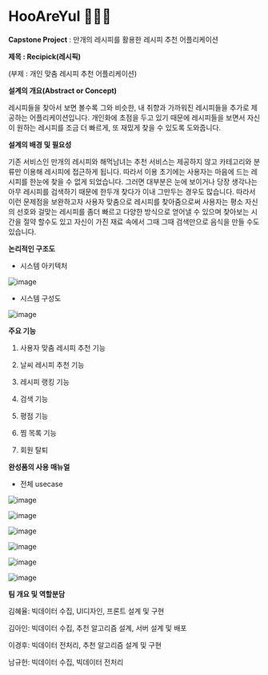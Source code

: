 # HooAreYul 🏃🏻‍♂️
**Capstone Project** : 만개의 레시피를 활용한 레시피 추천 어플리케이션

**제목 : Recipick(레시픽)**

(부제 : 개인 맞춤 레시피 추천 어플리케이션)

**설계의 개요(Abstract or Concept)**

 레시피들을 찾아서 보면 볼수록 그와 비슷한, 내 취향과 가까워진 레시피들을 추가로 제공하는 어플리케이션입니다. 개인화에 초점을 두고 있기 때문에 레시피들을 보면서 자신이 원하는 레시피를 조금 더 빠르게, 또 재밌게 찾을 수 있도록 도와줍니다.
 
**설계의 배경 및 필요성**

 기존 서비스인 만개의 레시피와 해먹남녀는 추천 서비스는 제공하지 않고 카테고리와 분류만 이용해 레시피에 접근하게 됩니다. 따라서 이용 초기에는 사용자는 마음에 드는 레시피를 한눈에 찾을 수 없게 되었습니다. 그러면 대부분은 눈에 보이거나 당장 생각나는 아무 레시피를 검색하기 때문에 한두개 찾다가 이내 그만두는 경우도 많습니다. 따라서 이런 문제점을 보완하고자 사용자 맞춤으로 레시피를 찾아줌으로써 사용자는 평소 자신의 선호와 걸맞는 레시피를 좀더 빠르고 다양한 방식으로 얻어낼 수 있으며 찾아보는 시간을 절약 할수도 있고 자신이 가진 재료 속에서 그때 그때 검색만으로 음식을 만들 수도 있습니다.
 
**논리적인 구조도**

- 시스템 아키텍처
 
![image](https://user-images.githubusercontent.com/75368687/148668993-0885a1b7-0e36-4655-a922-dc2120d612ab.png)

- 시스템 구성도

![image](https://user-images.githubusercontent.com/75368687/177490894-fe419d9c-45da-4097-bdb8-3838b27a6750.png)

**주요 기능**

1) 사용자 맞춤 레시피 추천 기능

2) 날씨 레시피 추천 기능

3) 레시피 랭킹 기능

4) 검색 기능

5) 평점 기능

6) 찜 목록 기능

7) 회원 탈퇴

**완성품의 사용 매뉴얼**

 - 전체 usecase
 
![image](https://user-images.githubusercontent.com/75368687/148669120-c6c6f1f7-cf27-4533-89b0-3c9d72da8389.png)

![image](https://user-images.githubusercontent.com/75368687/148669298-12e5b8fa-255e-4d43-8851-400df9f6e219.png)

![image](https://user-images.githubusercontent.com/75368687/148669300-eb6e68c8-dd70-4016-af90-bffcdb606e9b.png)

![image](https://user-images.githubusercontent.com/75368687/148669301-26be77fb-78e7-4869-9869-9e36645821af.png)

![image](https://user-images.githubusercontent.com/75368687/148669321-133497dd-9038-490d-9860-16d360ac7a4a.png)

![image](https://user-images.githubusercontent.com/75368687/148669322-496caf0d-d8cd-42b9-8299-fd9b5441adab.png)

**팀 개요 및 역할분담**

김혜율: 빅데이터 수집, UI디자인, 프론트 설계 및 구현

김아인: 빅데이터 수집, 추천 알고리즘 설계, 서버 설계 및 배포

이경후: 빅데이터 전처리, 추천 알고리즘 설계 및 구현

남규헌: 빅데이터 수집, 빅데이터 전처리

